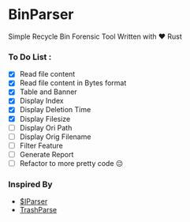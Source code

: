 # BinParser
Simple Recycle Bin Forensic Tool Written with ❤ Rust 


### To Do List :
- [X] Read file content
- [X] Read file content in Bytes format
- [X] Table and Banner
- [X] Display Index
- [X] Display Deletion Time
- [X] Display Filesize
- [ ] Display Ori Path
- [ ] Display Orig Filename
- [ ] Filter Feature
- [ ] Generate Report
- [ ] Refactor to more pretty code :pensive:

### Inspired By
- [$IParser](https://df-stream.com/recycle-bin-i-parser/) 
- [TrashParse](https://github.com/hanasuru/TrashParse/)
